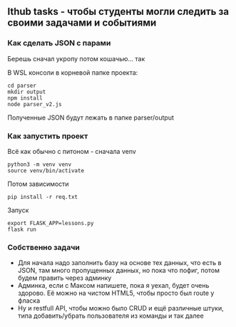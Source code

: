 ## Ithub tasks - чтобы студенты могли следить за своими задачами и событиями
### Как сделать JSON с парами
Берешь сначал укропу потом кошачью... так 

В WSL консоли в корневой папке проекта:

    cd parser
    mkdir output
    npm install
    node parser_v2.js

Полученные JSON будут лежать в папке parser/output

### Как запустить проект
Всё как обычно с питоном - сначала venv

    python3 -m venv venv
    source venv/bin/activate

Потом зависимости

    pip install -r req.txt

Запуск

    export FLASK_APP=lessons.py
    flask run

### Собственно задачи
* Для начала надо заполнить базу на основе тех данных, что есть в JSON, там много пропущенных данных, но пока что пофиг, потом будем править через админку
* Админка, если с Максом напишете, пока я уехал, будет очень здорово. Её можно на чистом HTML5, чтобы просто был route у фласка
* Ну и restfull API, чтобы можно было CRUD и ещё различные штуки, типа добавить/убрать пользователя из команды и так далее